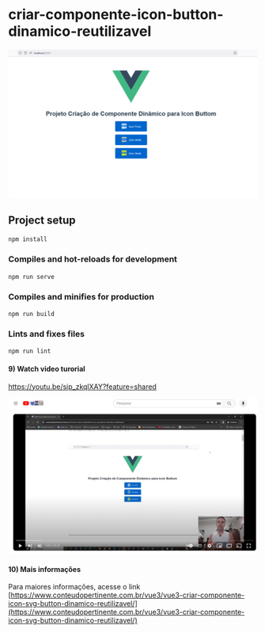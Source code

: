 # criar-componente-icon-button-dinamico-reutilizavel

![Vue3 Criar Componente Icon SVG Button Dinâmico Reutilizável](https://raw.githubusercontent.com/Tellys/componente-icon-svg-button-dinamico/develop/imagens/Vue3-Criar-Componente-Icon-Button-Dinamico-Reutilizavel.png)


## Project setup
```
npm install
```

### Compiles and hot-reloads for development
```
npm run serve
```

### Compiles and minifies for production
```
npm run build
```

### Lints and fixes files
```
npm run lint
```


#### 9) Watch video turorial
https://youtu.be/sip_zkqlXAY?feature=shared

[![Assista ao vídeo](https://raw.githubusercontent.com/Tellys/componente-icon-svg-button-dinamico/develop/imagens/Criar-Componente-Icon-Button-Dinamico-Reutilizavel-%5Byoutube%5D.png)](https://youtu.be/sip_zkqlXAY?feature=shared)


#### 10) Mais informações
Para maiores informações, acesse o link [https://www.conteudopertinente.com.br/vue3/vue3-criar-componente-icon-svg-button-dinamico-reutilizavel/](https://www.conteudopertinente.com.br/vue3/vue3-criar-componente-icon-svg-button-dinamico-reutilizavel/)

